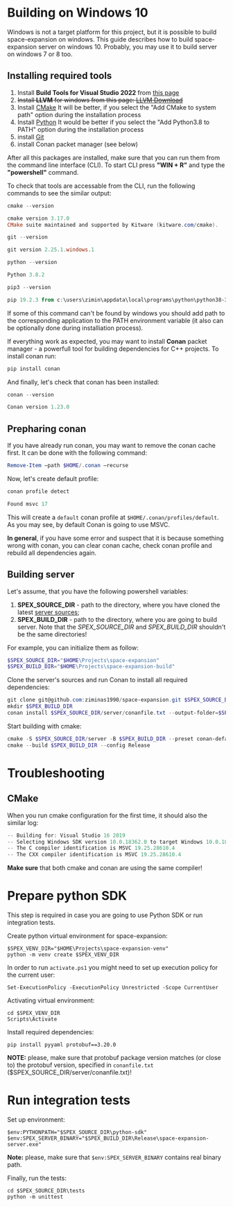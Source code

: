 # Building on Windows 10
Windows is not a target platform for this project, but it is possible to build space-expansion on windows. This guide describes how to build space-expansion server on windows 10. Probably, you may use it to build server on windows 7 or 8 too.

## Installing required tools
1. Install **Build Tools for Visual Studio 2022** from [this page](https://visualstudio.microsoft.com/ru/downloads/)
2. ~~Install **LLVM** for windows from this page: [LLVM Download](https://releases.llvm.org/download.html)~~
3. Install [CMake](https://cmake.org/download/)
   It will be better, if you select the "Add CMake to system path" option during the installation process
4. Install [Python](https://www.python.org/downloads/)
   It would be better if you select the "Add Python3.8 to PATH" option during the installation process
5. install [Git](https://git-scm.com/)
6. install Conan packet manager (see below)

After all this packages are installed, make sure that you can run them from the command line interface (CLI). To start CLI press **"WIN + R"** and type the **"powershell"** command.

To check that tools are accessable from the CLI, run the following commands to see the similar output:
```powershell
cmake --version

cmake version 3.17.0
CMake suite maintained and supported by Kitware (kitware.com/cmake).
```
```powershell
git --version

git version 2.25.1.windows.1
```
```powershell
python --version

Python 3.8.2
```
```powershell
pip3 --version

pip 19.2.3 from c:\users\zimin\appdata\local\programs\python\python38-32\lib\site-packages\pip (python 3.8)
```

If some of this command can't be found by windows you should add path to the corresponding application to the PATH environment variable (it also can be optionally done during installiation process).

If everything work as expected, you may want to install **Conan** packet manager - a powerfull tool for building dependencies for C++ projects. To install conan run:
```powershell
pip install conan
```

And finally, let's check that conan has been installed:
```powershell
conan --version

Conan version 1.23.0
```

## Prepharing conan
If you have already run conan, you may want to remove the conan cache first. It can be done with the following command:
```powershell
Remove-Item –path $HOME/.conan –recurse
```

Now, let's create default profile:
```powershell
conan profile detect

Found msvc 17
```
This will create a `default` conan profile at `$HOME/.conan/profiles/default`. As you may see, by default Conan is going to use MSVC.

**In general**, if you have some error and suspect that it is because something wrong with conan, you can clear conan cache, check conan profile and rebuild all dependencies again.

## Building server
Let's assume, that you have the following powershell variables:
1. **SPEX_SOURCE_DIR** - path to the directory, where you have cloned the latest [server sources](https://github.com/ziminas1990/space-expansion);
2. **SPEX_BUILD_DIR** - path to the directory, where you are going to build server.
Note that the *SPEX_SOURCE_DIR* and *SPEX_BUILD_DIR* shouldn't be the same directories!

For example, you can initialize them as follow:
```powershell
$SPEX_SOURCE_DIR="$HOME\Projects\space-expansion"
$SPEX_BUILD_DIR="$HOME\Projects\space-expansion-build"
```

Clone the server's sources and run Conan to install all required dependencies:
```powershell
git clone git@github.com:ziminas1990/space-expansion.git $SPEX_SOURCE_DIR
mkdir $SPEX_BUILD_DIR
conan install $SPEX_SOURCE_DIR/server/conanfile.txt --output-folder=$SPEX_BUILD_DIR --build=missing
```

Start building with cmake:
```powershell
cmake -S $SPEX_SOURCE_DIR/server -B $SPEX_BUILD_DIR --preset conan-default
cmake --build $SPEX_BUILD_DIR --config Release
```

# Troubleshooting
## CMake
When you run cmake configuration for the first time, it should also the similar log:
```powershell
-- Building for: Visual Studio 16 2019
-- Selecting Windows SDK version 10.0.18362.0 to target Windows 10.0.18363.
-- The C compiler identification is MSVC 19.25.28610.4
-- The CXX compiler identification is MSVC 19.25.28610.4
```
**Make sure** that both cmake and conan are using the same compiler!

# Prepare python SDK
This step is required in case you are going to use Python SDK or run integration tests.

Create python virtual environment for space-expansion:
```
$SPEX_VENV_DIR="$HOME\Projects\space-expansion-venv"
python -m venv create $SPEX_VENV_DIR
```

In order to run `activate.ps1` you might need to set up execution policy for the current user:
```
Set-ExecutionPolicy -ExecutionPolicy Unrestricted -Scope CurrentUser
```

Activating virtual environment:
```
cd $SPEX_VENV_DIR
Scripts\Activate
```

Install required dependencies:
```
pip install pyyaml protobuf==3.20.0
```
**NOTE:** please, make sure that protobuf package version matches (or close to) the protobuf version, specified in `conanfile.txt` ($SPEX_SOURCE_DIR/server/conanfile.txt)!

# Run integration tests
Set up environment:
```
$env:PYTHONPATH="$SPEX_SOURCE_DIR\python-sdk"
$env:SPEX_SERVER_BINARY="$SPEX_BUILD_DIR\Release\space-expansion-server.exe"
```
**Note:** please, make sure that `$env:SPEX_SERVER_BINARY` contains real binary path.

Finally, run the tests:
```
cd $SPEX_SOURCE_DIR\tests
python -m unittest
```
